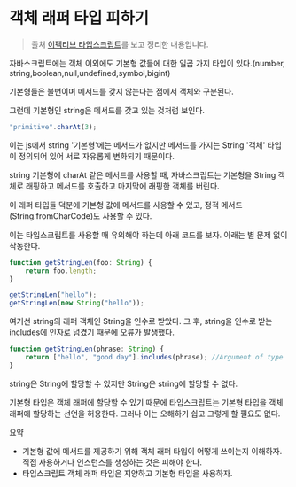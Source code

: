# 객체 래퍼 타입 피하기

> 출처 [이펙티브 타입스크립트](http://www.kyobobook.co.kr/product/detailViewKor.laf?mallGb=KOR&ejkGb=KOR&barcode=9788966263134)를 보고 정리한 내용입니다.

자바스크립트에는 객체 이외에도 기본형 값들에 대한 일곱 가지 타입이 있다.(number, string,boolean,null,undefined,symbol,bigint)

기본형들은 불변이며 메서드를 갖지 않는다는 점에서 객체와 구분된다.

그런데 기본형인 string은 메서드를 갖고 있는 것처럼 보인다.

```js
"primitive".charAt(3);
```

이는 js에서 string '기본형'에는 메서드가 없지만 메서드를 가지는 String '객체' 타입이 정의되어 있어 서로 자유롭게 변화되기 때문이다.

string 기본형에 charAt 같은 메서드를 사용할 때, 자바스크립트는 기본형을 String 객체로 래핑하고 메서드를 호출하고 마지막에 래핑한 객체를 버린다.

이 래퍼 타입들 덕분에 기본형 값에 메서드를 사용할 수 있고, 정적 메서드(String.fromCharCode)도 사용할 수 있다.

이는 타입스크립트를 사용할 때 유의해야 하는데 아래 코드를 보자. 아래는 별 문제 없이 작동한다.

```js
function getStringLen(foo: String) {
    return foo.length;
}

getStringLen("hello");
getStringLen(new String("hello"));
```

여기선 string의 래퍼 객체인 String을 인수로 받았다. 그 후, string을 인수로 받는 includes에 인자로 넘겼기 때문에 오류가 발생했다.

```js
function getStringLen(phrase: String) {
    return ["hello", "good day"].includes(phrase); //Argument of type 'String' is not assignable to parameter of type 'string'. 'string' is a primitive, but 'String' is a wrapper object. Prefer using 'string' when possible.ts(2345)
}
```

string은 String에 할당할 수 있지만 String은 string에 할당할 수 없다.

기본형 타입은 객체 래퍼에 할당할 수 있기 때문에 타입스크립트는 기본형 타입을 객체 래퍼에 할당하는 선언을 허용한다. 그러나 이는 오해하기 쉽고 그렇게 할 필요도 없다.

요약

-   기본형 값에 메서드를 제공하기 위해 객체 래퍼 타입이 어떻게 쓰이는지 이해하자. 직접 사용하거나 인스턴스를 생성하는 것은 피해야 한다.
-   타입스크립트 객체 래퍼 타입은 지양하고 기본형 타입을 사용하자.
